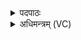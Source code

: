 <details><summary>पदपाठः</summary>

ये। दे॒वाः। अग्निने॑त्रा॒ इत्य॑ग्निऽने॑त्राः। पु॒रः॒सद॒ इति॑ पु॒रः॒ऽसदः॑। तेभ्यः॑। स्वाहा॑। ये। दे॒वाः। य॒मने॑त्रा॒ इति॑ य॒मऽने॑त्राः। द॒क्षि॒णा॒सद॒ इति॑ दक्षिणा॒ऽसदः॑। तेभ्यः॑। स्वाहा॑। ये। दे॒वाः। वि॒श्वदे॑वनेत्रा॒ इति॑ वि॒श्वदे॑वऽनेत्राः। प॒श्चात्सद॒ इति॑ पश्चा॒त्ऽसदः॑। तेभ्यः॑। स्वाहा॑। ये। दे॒वाः। मि॒त्रावरु॑णनेत्रा॒ इति॑ मि॒त्रावरु॑णऽनेत्राः। वा॒। म॒रुन्ने॑त्रा॒ इति॑ म॒रुत्ऽने॑त्राः। वा॒। उ॒त्त॒रा॒सद॒ इत्यु॑त्तरा॒ऽसदः॑। तेभ्यः॑। स्वाहा॑। ये। दे॒वाः। सोम॑नेत्रा॒ इति सोम॑ऽनेत्राः। उ॒प॒रि॒सद॒ इत्यु॑परि॒ऽसदः॑। दुव॑स्वन्तः। तेभ्यः॑। स्वाहा॑। ३६।
</details>

<details><summary>अधिमन्त्रम् (VC)</summary>

- विश्वेदेवा देवताः
- वरुण ऋषिः
- विकृतिः
- मध्यमः
</details>
